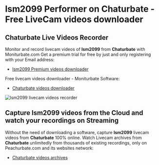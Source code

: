 # lsm2099 Performer on Chaturbate - Free LiveCam videos downloader

## Chaturbate Live Videos Recorder

Monitor and record livecam videos of **lsm2099** from **Chaturbate** with Moniturbate.com
Get a premium trial for free by just and only registering with your Email address:
* [lsm2099 Premium videos downloader](https://moniturbate.com/request-demo-licence-key.html)

Free livecam videos downloader - Moniturbate Software:
* [Chaturbate videos downloader](https://moniturbate.com/moniturbate-download-software.html)

![lsm2099 livecam videos recorder](https://peachurnet.com/templates/moniturbate-software.png)


## Capture lsm2099 videos from the Cloud and watch your recordings on Streaming

Without the need of downloading a software, capture **lsm2099** livecam videos from **Chaturbate** 100% online.
Watch Livecam archives from **Chaturbate** unlimitedly from thousands of existing recordings, only on Peachurbate.com and its websites network:
* [Chaturbate videos archives](https://peachurnet.com/)